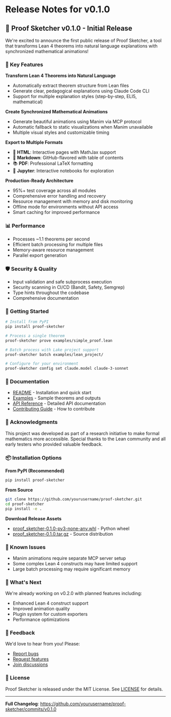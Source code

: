 # Release Notes for v0.1.0

## 🎉 Proof Sketcher v0.1.0 - Initial Release

We're excited to announce the first public release of Proof Sketcher, a tool that transforms Lean 4 theorems into natural language explanations with synchronized mathematical animations!

### 🚀 Key Features

**Transform Lean 4 Theorems into Natural Language**
- Automatically extract theorem structure from Lean files
- Generate clear, pedagogical explanations using Claude Code CLI
- Support for multiple explanation styles (step-by-step, ELI5, mathematical)

**Create Synchronized Mathematical Animations**
- Generate beautiful animations using Manim via MCP protocol
- Automatic fallback to static visualizations when Manim unavailable
- Multiple visual styles and customizable timing

**Export to Multiple Formats**
- 📄 **HTML**: Interactive pages with MathJax support
- 📝 **Markdown**: GitHub-flavored with table of contents
- 📚 **PDF**: Professional LaTeX formatting
- 📓 **Jupyter**: Interactive notebooks for exploration

**Production-Ready Architecture**
- 95%+ test coverage across all modules
- Comprehensive error handling and recovery
- Resource management with memory and disk monitoring
- Offline mode for environments without API access
- Smart caching for improved performance

### 📊 Performance

- Processes ~1.1 theorems per second
- Efficient batch processing for multiple files
- Memory-aware resource management
- Parallel export generation

### 🛡️ Security & Quality

- Input validation and safe subprocess execution
- Security scanning in CI/CD (Bandit, Safety, Semgrep)
- Type hints throughout the codebase
- Comprehensive documentation

### 🚦 Getting Started

```bash
# Install from PyPI
pip install proof-sketcher

# Process a single theorem
proof-sketcher prove examples/simple_proof.lean

# Batch process with Lake project support
proof-sketcher batch examples/lean_project/

# Configure for your environment
proof-sketcher config set claude.model claude-3-sonnet
```

### 📖 Documentation

- [README](https://github.com/yourusername/proof-sketcher#readme) - Installation and quick start
- [Examples](https://github.com/yourusername/proof-sketcher/tree/main/examples) - Sample theorems and outputs
- [API Reference](https://github.com/yourusername/proof-sketcher/tree/main/docs/api) - Detailed API documentation
- [Contributing Guide](https://github.com/yourusername/proof-sketcher/blob/main/CONTRIBUTING.md) - How to contribute

### 🙏 Acknowledgments

This project was developed as part of a research initiative to make formal mathematics more accessible. Special thanks to the Lean community and all early testers who provided valuable feedback.

### 📦 Installation Options

**From PyPI (Recommended)**
```bash
pip install proof-sketcher
```

**From Source**
```bash
git clone https://github.com/yourusername/proof-sketcher.git
cd proof-sketcher
pip install -e .
```

**Download Release Assets**
- [proof_sketcher-0.1.0-py3-none-any.whl](https://github.com/yourusername/proof-sketcher/releases/download/v0.1.0/proof_sketcher-0.1.0-py3-none-any.whl) - Python wheel
- [proof_sketcher-0.1.0.tar.gz](https://github.com/yourusername/proof-sketcher/releases/download/v0.1.0/proof_sketcher-0.1.0.tar.gz) - Source distribution

### 🐛 Known Issues

- Manim animations require separate MCP server setup
- Some complex Lean 4 constructs may have limited support
- Large batch processing may require significant memory

### 🔮 What's Next

We're already working on v0.2.0 with planned features including:
- Enhanced Lean 4 construct support
- Improved animation quality
- Plugin system for custom exporters
- Performance optimizations

### 💬 Feedback

We'd love to hear from you! Please:
- [Report bugs](https://github.com/yourusername/proof-sketcher/issues/new?template=bug_report.md)
- [Request features](https://github.com/yourusername/proof-sketcher/issues/new?template=feature_request.md)
- [Join discussions](https://github.com/yourusername/proof-sketcher/discussions)

### 📄 License

Proof Sketcher is released under the MIT License. See [LICENSE](https://github.com/yourusername/proof-sketcher/blob/main/LICENSE) for details.

---

**Full Changelog**: https://github.com/yourusername/proof-sketcher/commits/v0.1.0
